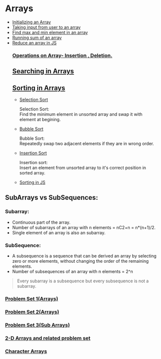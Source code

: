 # Arrays

<ul>
<li><a href="codes/array1.cpp">Initializing an Array</a></li>
<li><a href="codes/array2.cpp">Taking input from user to an array</a></li>
<li><a href="codes/arrayque1.cpp">Find max and min element in an array</a></li>
<li><a href="codes/que2.cpp">Running sum of an array</a></li>
<li><a href="codes/reduceArray.js">Reduce an array in JS</a>

### <a href="codes/operations.cpp">Operations on Array- Insertion , Deletion.</a>

## <a href="codes/searching/searching.cpp">Searching in Arrays</a>

## <a href="codes/sorting">Sorting in Arrays</a>

<ul>

 <li><a href="codes/sorting/selectionsort.cpp">Selection Sort</a></li>
<p>Selection Sort: <br>Find the minimum element in unsorted array and swap it with element at begining.</p>
 <li><a href="codes/sorting/bubblesort.cpp">Bubble Sort</a></li>
<p>Bubble Sort:<br>Repeatedly swap two adjacent elements if they are in wrong order.</p>

 <li><a href="codes/sorting/insertionsort.cpp">Insertion Sort</a></li>
 <p>Insertion sort: <br>Insert an element from unsorted array to it's correct position in sorted array.</p>
 <li><a href="codes/sorting/sorting.js">Sorting in JS</a></li>

</ul>
</ul>

## SubArrays vs SubSequences:
### Subarray:
<ul>
<li>Continuous part of the array.
<li>Number of subarrays of an array with n elements = nC2+n = n*(n+1)/2.
<li>Single element of an array is also an subarray.
</ul>

### SubSequence:
<ul>
<li>A subsequence is a sequence that can be derived an array by selecting zero or more elements, without changing the order of the remaining elements.
<li>Number of subsequences of an array with n elements = 2^n
</ul>

>Every subarray is a subsequence but every subsequence is not a subarray.

### <a href="codes/problemset1">Problem Set 1(Arrays)</a>

### <a href="codes/problemset2">Problem Set 2(Arrays)</a>

### <a href="codes/problemset3">Problem Set 3(Sub Arrays)</a>

### <a href="codes/2d-arrays">2-D Arrays and related problem set</a>

### <a href="codes/char-arrays">Character Arrays</a>
